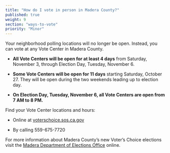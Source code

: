 ```yaml
---
title: "How do I vote in person in Madera County?"
published: true
weight: 9
section: "ways-to-vote"
priority: "Minor"
---
```


Your neighborhood polling locations will no longer be open. Instead, you can vote at any Vote Center in Madera County.   

- **All Vote Centers will be open for at least 4 days** from Saturday, November 3, through Election Day, Tuesday, November 6. 

- **Some Vote Centers will be open for 11 days** starting Saturday, October 27. They will be open during the two weekends leading up to election day.  

- **On Election Day, Tuesday, November 6, all Vote Centers are open from 7 AM to 8 PM.**  

Find your Vote Center locations and hours:  

- Online at [voterschoice.sos.ca.gov](http://www.sos.ca.gov/elections/voters-choice-act/)    

- By calling 559-675-7720  

For more information about Madera County’s new Voter’s Choice elections visit the [Madera Department of Elections Office](http://votemadera.com/vca/) online.
